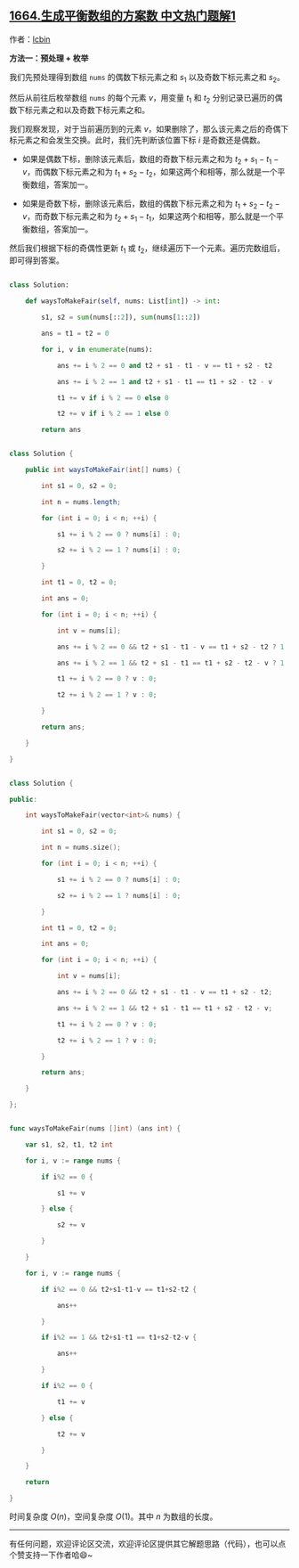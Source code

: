 ## [1664.生成平衡数组的方案数 中文热门题解1](https://leetcode.cn/problems/ways-to-make-a-fair-array/solutions/100000/by-lcbin-3jl3)

作者：[lcbin](https://leetcode.cn/u/lcbin)

**方法一：预处理 + 枚举**

我们先预处理得到数组 `nums` 的偶数下标元素之和 $s_1$ 以及奇数下标元素之和 $s_2$。

然后从前往后枚举数组 `nums` 的每个元素 $v$，用变量 $t_1$ 和 $t_2$ 分别记录已遍历的偶数下标元素之和以及奇数下标元素之和。

我们观察发现，对于当前遍历到的元素 $v$，如果删除了，那么该元素之后的奇偶下标元素之和会发生交换。此时，我们先判断该位置下标 $i$ 是奇数还是偶数。

-   如果是偶数下标，删除该元素后，数组的奇数下标元素之和为 $t_2 + s_1 - t_1 - v$，而偶数下标元素之和为 $t_1 + s_2 - t_2$，如果这两个和相等，那么就是一个平衡数组，答案加一。

-   如果是奇数下标，删除该元素后，数组的偶数下标元素之和为 $t_1 + s_2 - t_2 - v$，而奇数下标元素之和为 $t_2 + s_1 - t_1$，如果这两个和相等，那么就是一个平衡数组，答案加一。

然后我们根据下标的奇偶性更新 $t_1$ 或 $t_2$，继续遍历下一个元素。遍历完数组后，即可得到答案。


```python [sol1-Python3]
class Solution:
    def waysToMakeFair(self, nums: List[int]) -> int:
        s1, s2 = sum(nums[::2]), sum(nums[1::2])
        ans = t1 = t2 = 0
        for i, v in enumerate(nums):
            ans += i % 2 == 0 and t2 + s1 - t1 - v == t1 + s2 - t2
            ans += i % 2 == 1 and t2 + s1 - t1 == t1 + s2 - t2 - v
            t1 += v if i % 2 == 0 else 0
            t2 += v if i % 2 == 1 else 0
        return ans
```


```java [sol1-Java]
class Solution {
    public int waysToMakeFair(int[] nums) {
        int s1 = 0, s2 = 0;
        int n = nums.length;
        for (int i = 0; i < n; ++i) {
            s1 += i % 2 == 0 ? nums[i] : 0;
            s2 += i % 2 == 1 ? nums[i] : 0;
        }
        int t1 = 0, t2 = 0;
        int ans = 0;
        for (int i = 0; i < n; ++i) {
            int v = nums[i];
            ans += i % 2 == 0 && t2 + s1 - t1 - v == t1 + s2 - t2 ? 1 : 0;
            ans += i % 2 == 1 && t2 + s1 - t1 == t1 + s2 - t2 - v ? 1 : 0;
            t1 += i % 2 == 0 ? v : 0;
            t2 += i % 2 == 1 ? v : 0;
        }
        return ans;
    }
}
```



```cpp [sol1-C++]
class Solution {
public:
    int waysToMakeFair(vector<int>& nums) {
        int s1 = 0, s2 = 0;
        int n = nums.size();
        for (int i = 0; i < n; ++i) {
            s1 += i % 2 == 0 ? nums[i] : 0;
            s2 += i % 2 == 1 ? nums[i] : 0;
        }
        int t1 = 0, t2 = 0;
        int ans = 0;
        for (int i = 0; i < n; ++i) {
            int v = nums[i];
            ans += i % 2 == 0 && t2 + s1 - t1 - v == t1 + s2 - t2;
            ans += i % 2 == 1 && t2 + s1 - t1 == t1 + s2 - t2 - v;
            t1 += i % 2 == 0 ? v : 0;
            t2 += i % 2 == 1 ? v : 0;
        }
        return ans;
    }
};
```


```go [sol1-Go]
func waysToMakeFair(nums []int) (ans int) {
	var s1, s2, t1, t2 int
	for i, v := range nums {
		if i%2 == 0 {
			s1 += v
		} else {
			s2 += v
		}
	}
	for i, v := range nums {
		if i%2 == 0 && t2+s1-t1-v == t1+s2-t2 {
			ans++
		}
		if i%2 == 1 && t2+s1-t1 == t1+s2-t2-v {
			ans++
		}
		if i%2 == 0 {
			t1 += v
		} else {
			t2 += v
		}
	}
	return
}
```

时间复杂度 $O(n)$，空间复杂度 $O(1)$。其中 $n$ 为数组的长度。


---

有任何问题，欢迎评论区交流，欢迎评论区提供其它解题思路（代码），也可以点个赞支持一下作者哈😄~